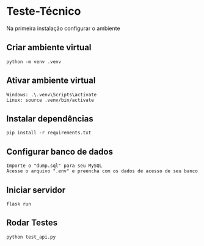 # Teste-Técnico


Na primeira instalação configurar o ambiente

## Criar ambiente virtual
```
python -m venv .venv
```

## Ativar ambiente virtual
```
Windows: .\.venv\Scripts\activate
Linux: source .venv/bin/activate
```

## Instalar dependências
```
pip install -r requirements.txt
```

## Configurar banco de dados
```
Importe o "dump.sql" para seu MySQL
Acesse o arquivo ".env" e preencha com os dados de acesso de seu banco
```

## Iniciar servidor
```
flask run
```

## Rodar Testes
```
python test_api.py
```

